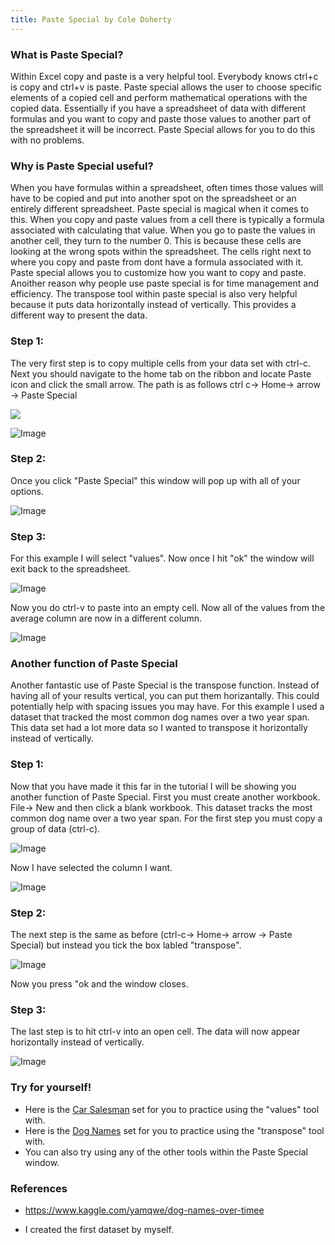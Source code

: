 ```yaml
---
title: Paste Special by Cole Doherty
---
```

### What is Paste Special?
Within Excel copy and paste is a very helpful tool. Everybody knows ctrl+c is copy and ctrl+v is paste. Paste special allows the user to choose specific elements of a copied cell and perform mathematical operations with the copied data. Essentially if you have a spreadsheet of data with different formulas and you want to copy and paste those values to another part of the spreadsheet it will be incorrect. Paste Special allows for you to do this with no problems.

### Why is Paste Special useful?
When you have formulas within a spreadsheet, often times those values will have to be copied and put into another spot on the spreadsheet or an entirely different spreadsheet.  Paste special is magical when it comes to this.  When you copy and paste values from a cell there is typically a formula associated with calculating that value. When you go to paste the values in another cell, they turn to the number 0. This is because these cells are looking at the wrong spots within the spreadsheet. The cells right next to where you copy and paste from dont have a formula associated with it. Paste special allows you to customize how you want to copy and paste. Anoither reason why people use paste special is for time management and efficiency. The transpose tool within paste special is also very helpful because it puts data horizontally instead of vertically. This provides a different way to present the data.
### Step 1:
The very first step is to copy multiple cells from your data set with ctrl-c. Next you should navigate to the home tab on the ribbon and locate Paste icon and click the small arrow. The path is as follows ctrl c-> Home-> arrow -> Paste Special

![](https://media.discordapp.net/attachments/899489276700557352/935685841995583528/CopyData.JPG)

![Image](https://cdn.discordapp.com/attachments/899489276700557352/935685676094074890/PasteSpecial.JPG)

### Step 2:
Once you click "Paste Special" this window will pop up with all of your options.

![Image](https://cdn.discordapp.com/attachments/899489276700557352/935685676383469649/PasteSpecials.JPG)

### Step 3:
For this example I will select "values". Now once I hit "ok" the window will exit back to the spreadsheet. 

![Image](https://cdn.discordapp.com/attachments/899489276700557352/935685678178660352/ValuesPasteSpecial.JPG)

Now you do ctrl-v to paste into an empty cell. Now all of the values from the average column are now in a different column.

![Image](https://cdn.discordapp.com/attachments/899489276700557352/935685677117476885/Result.JPG)

### Another function of Paste Special
Another fantastic use of Paste Special is the transpose function. Instead of having all of your results vertical, you can put them horizantally. This could potentially help with spacing issues you may have. For this example I used a dataset that tracked the most common dog names over a two year span. This data set had a lot more data so I wanted to transpose it horizontally instead of vertically.

### Step 1:
Now that you have made it this far in the tutorial I will be showing you another function of Paste Special. First you must create another workbook. File-> New and then click a blank workbook. This dataset tracks the most common dog name over a two year span. For the first step you must copy a group of data (ctrl-c).

![Image](https://cdn.discordapp.com/attachments/899489276700557352/935685842435981332/dogset.JPG)

Now I have selected the column I want.

![Image](https://cdn.discordapp.com/attachments/899489276700557352/935685841798430820/Capture.JPG)

### Step 2:
The next step is the same as before (ctrl-c-> Home-> arrow -> Paste Special) but instead you tick the box labled "transpose".

![Image](https://cdn.discordapp.com/attachments/899489276700557352/935685677444653156/transpose.JPG)

Now you press "ok and the window closes.

### Step 3:
The last step is to hit ctrl-v into an open cell. The data will now appear horizontally instead of vertically.

![Image](https://cdn.discordapp.com/attachments/899489276700557352/935685677784375346/TransposedHorizontal.JPG)

### Try for yourself!

- Here is the [Car Salesman](Salesman.xlsx) set for you to practice using the "values" tool with.
- Here is the [Dog Names](DogNamesDataSet.xlsx) set for you to practice using the "transpose" tool with.
- You can also try using any of the other tools within the Paste Special window.



### References

- https://www.kaggle.com/yamqwe/dog-names-over-timee

- I created the first dataset by myself.



